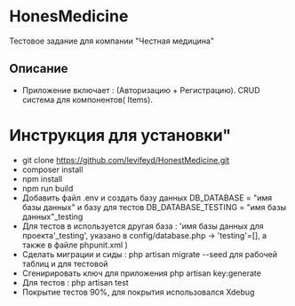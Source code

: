 # HonesMedicine
Тестовое задание для компании "Честная медицина"
## Описание
* Приложение включает : (Авторизацию + Регистрацию). CRUD система для компонентов( Items).
# Инструкция для установки"
* git clone https://github.com/levifeyd/HonestMedicine.git
* composer install
* npm install
* npm run build
* Добавить файл .env и создать базу данных DB_DATABASE = "имя базы данных"  и базу для тестов DB_DATABASE_TESTING = "имя базы данных"_testing
* Для тестов в используется другая база : 'имя базы данных для проекта'_testing', указано в config/database.php -> 'testing'=[], а также в файле phpunit.xml <env name="DB_CONNECTION" value="testing"/>)
* Сделать миграции и сиды : php artisan migrate --seed для рабочей таблиц и для тестовой
* Сгенирировать ключ для приложения php artisan key:generate 
* Для тестов : php artisan test
* Покрытие тестов 90%, для покрытия использовался Xdebug
